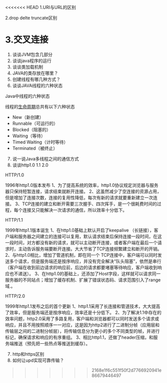 <<<<<<< HEAD
1.URI与URL的区别

2.drop delte truncate区别

3.交叉连接
=======
1. 谈谈JVM包含几部分
2. 谈谈java程序的运行
3. 谈谈类加载机制
4. JAVA的类存放在哪里？
5. 创建线程有哪几种方式？
6. 谈谈JAVA线程的六种状态

Java中线程的六种状态

线程的[生命周期](https://so.csdn.net/so/search?q=生命周期&spm=1001.2101.3001.7020)总共有以下六种状态

- New（新创建）
- Runnable（可运行的）
- Blocked（阻塞的）
- Waiting（等待）
- Timed Waiting（计时等待）
- Terminated（被终止）

7.  说一说Java多线程之间的通信方式
8. 谈谈http1.0 1.1 2.0

HTTP/1.0

1996年http1.0版本发布
1、为了提高系统的效率，http1.0协议规定浏览器与服务器只保持短暂连接，请求结束就断开连接。
2、这虽然减少了空连接的资源占用，但是增加了连接次数，连接的复用性降低，每次有新的请求就要重新建立一次连接。
3、TCP连接的建立和断开需要三次握手、四次挥手，是一个很耗费时间的过程，每个连接又只能解决一次请求的通信，所以效率十分低下。

HTTP/1.1

1999年http1.1版本诞生
1、在http1.0基础上默认开启了keepalive （长链接），客户端和服务器之间建立的连接可以复用，默认请求结束后保持连接一段时间，在这一段时间，对方都没有新的请求，就可以主动断开连接，或者客户端在最后一个请求时，主动告诉服务端要断开连接。大大节省了TCP连接频繁建立和断开的开销。
2、与http1.0相比，增加了管道机制，即在同一个 TCP连接中，客户端可以同时发送多个请求，但是服务端还是按序响应，并没有完全解决“队头阻塞”，依然是串行（客户端在收到前边请求的响应前，后边的请求都要堵塞等待响应，客户端收到响应也不递送）。
3、在http1.0的基础上，还添加了Host字段，这样就可以请求同一服务器的不同站点；增加了缓存机制、扩展了错误状态码、请求范围引入了range域.。

HTTP/2.0

1999年http1.1发布之后的首个更新
1、http1.1采用了长连接和管道技术，大大提高了效率，但是服务端还是按序响应，效率还是十分低下。
2、为了解决1.1中存在的效率问题，http2.0采用了多路复用，客户端和浏览器都可以同时发送多个请求或响应，并且不用按照顺序一一对应，这是因为http2进行了二进制分帧（应用层和传输层之间的二进制分帧层），将传输信息分为更小的多个不同类型的帧，并进行标记，确保请求和响应的有序重组。
3、相比http1.1，还做了header压缩，和服务端推送（预先把一些热点等推送到缓存）。

7. http和https区别
8. 如何让upd实现可靠传输？



>>>>>>> 2168e1f6c551f50f2d7766920941e86679446497
